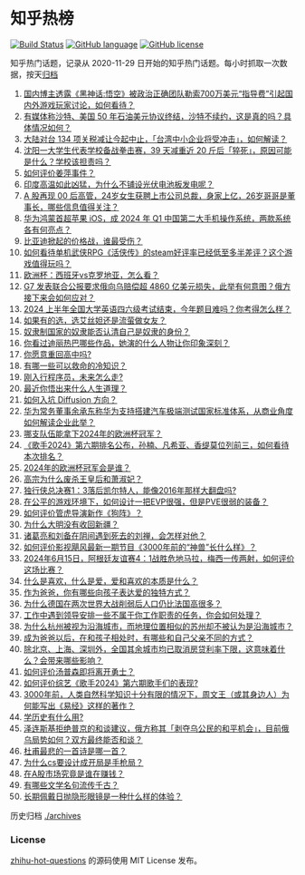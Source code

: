 # 知乎热榜
[![Build Status](https://github.com/ToWeLong/zhihu-hot-questions/workflows/CI/badge.svg)](https://github.com/ToWeLong/zhihu-hot-questions/actions)
[![GitHub language](https://img.shields.io/badge/language-golang-orange.svg)](https://golang.org/)
[![GitHub license](https://img.shields.io/github/license/ToWeLong/zhihu-hot-questions)](https://github.com/ToWeLong/zhihu-hot-questions/blob/main/LICENSE)

知乎热门话题，记录从 2020-11-29 日开始的知乎热门话题。每小时抓取一次数据，按天[归档](./archives)

<!-- BEGIN -->

1. [国内博主透露《黑神话:悟空》被政治正确团队勒索700万美元“指导费”引起国内外游戏玩家讨论，如何看待？](https://www.zhihu.com/question/658971899)
1. [有媒体称沙特、美国 50 年石油美元协议终结，沙特不续约，这是真的吗？具体情况如何？](https://www.zhihu.com/question/658914744)
1. [大陆对台 134 项关税减让今起中止，「台湾中小企业将受冲击」，如何解读？](https://www.zhihu.com/question/658981280)
1. [沈阳一大学生代表学校备战拳击赛，39 天减重近 20 斤后「猝死」，原因可能是什么？学校该担责吗？](https://www.zhihu.com/question/658988409)
1. [如何评价姜萍事件？](https://www.zhihu.com/question/658942660)
1. [印度高温如此凶猛，为什么不铺设光伏电池板发电呢？](https://www.zhihu.com/question/658065016)
1. [A 股再现 00 后高管，24岁女生获聘上市公司总裁，身家上亿，26岁哥哥是董事长，哪些信息值得关注？](https://www.zhihu.com/question/658969479)
1. [华为鸿蒙首超苹果 iOS，成 2024 年 Q1 中国第二大手机操作系统，两款系统各有何亮点？](https://www.zhihu.com/question/658808732)
1. [比亚迪掀起的价格战，谁最受伤？](https://www.zhihu.com/question/658588333)
1. [如何看待单机武侠RPG《活侠传》的steam好评率已经低至多半差评？这个游戏值得玩吗？](https://www.zhihu.com/question/658969313)
1. [欧洲杯：西班牙vs克罗地亚，怎么看？](https://www.zhihu.com/question/658969046)
1. [G7 发表联合公报要求俄向乌赔偿超 4860 亿美元损失，此举有何意图？俄方接下来会如何应对？](https://www.zhihu.com/question/658986669)
1. [2024 上半年全国大学英语四六级考试结束，今年题目难吗？你考得怎么样？](https://www.zhihu.com/question/658976317)
1. [如果有的选，选艾丝妲还是流萤做女友？](https://www.zhihu.com/question/651337862)
1. [奴隶制国家的奴隶能否认清自己是奴隶的身份？](https://www.zhihu.com/question/654620410)
1. [你看过迪丽热巴哪些作品，她演的什么人物让你印象深刻？](https://www.zhihu.com/question/658812830)
1. [你愿意重回高中吗?](https://www.zhihu.com/question/657999288)
1. [有哪一些可以救命的冷知识？](https://www.zhihu.com/question/312884303)
1. [刚入行程序员，未来怎么走?](https://www.zhihu.com/question/433949922)
1. [最近你悟出来什么人生道理？](https://www.zhihu.com/question/655915922)
1. [如何入坑 Diffusion 方向？](https://www.zhihu.com/question/658056360)
1. [华为常务董事余承东称华为支持搭建汽车极端测试国家标准体系，从商业角度如何解读企业此举？](https://www.zhihu.com/question/658894824)
1. [哪支队伍能拿下2024年的欧洲杯冠军？](https://www.zhihu.com/question/655948213)
1. [《歌手2024》第六期排名公布，孙楠、凡希亚、香缇莫位列前三，如何看待本次排名？](https://www.zhihu.com/question/658935230)
1. [2024年的欧洲杯冠军会是谁？](https://www.zhihu.com/question/658245633)
1. [高宗为什么废杀王皇后和萧淑妃？](https://www.zhihu.com/question/370298968)
1. [独行侠总决赛1：3落后凯尔特人，能像2016年那样大翻盘吗?](https://www.zhihu.com/question/658970981)
1. [在公平的游戏环境下，如何设计一把EVP很强，但是PVE很弱的装备？](https://www.zhihu.com/question/657319280)
1. [如何评价管虎导演新作《狗阵》？](https://www.zhihu.com/question/658894351)
1. [为什么大明没有收回新疆？](https://www.zhihu.com/question/624883275)
1. [诸葛亮和刘备在阴间遇到死去的刘禅，会怎样对他？](https://www.zhihu.com/question/628920381)
1. [如何评价影视飓风最新一期节目《3000年前的“神兽”长什么样》？](https://www.zhihu.com/question/658908544)
1. [2024年6月15日，阿根廷友谊赛4：1战胜危地马拉，梅西一传两射，如何评价这场比赛？](https://www.zhihu.com/question/658969393)
1. [什么是喜欢，什么是爱，爱和喜欢的本质是什么？](https://www.zhihu.com/question/656297096)
1. [作为爸爸，你有哪些向孩子表达爱的独特方式？](https://www.zhihu.com/question/658618804)
1. [为什么德国在两次世界大战削弱后人口仍比法国高很多？](https://www.zhihu.com/question/652982266)
1. [工作中遇到领导安排一些不属于你工作职责的任务，你会如何处理？](https://www.zhihu.com/question/658030359)
1. [为什么杭州被视为沿海城市，而地理位置相似的苏州却不被认为是沿海城市？](https://www.zhihu.com/question/657104182)
1. [成为爸爸以后，在和孩子相处时，有哪些和自己父亲不同的方式？](https://www.zhihu.com/question/658618487)
1. [除北京、上海、深圳外，全国其余城市均已取消房贷利率下限，这意味着什么？会带来哪些影响？](https://www.zhihu.com/question/658917157)
1. [如何评价汤普森即将离开勇士？](https://www.zhihu.com/question/658976468)
1. [如何评价综艺《歌手2024》第六期歌手们的表现?](https://www.zhihu.com/question/658469860)
1. [3000年前，人类自然科学知识十分有限的情况下，周文王（或其身边人）为何能写出《易经》这样的著作？](https://www.zhihu.com/question/658496840)
1. [学历史有什么用?](https://www.zhihu.com/question/658502500)
1. [泽连斯基拒绝普京的和谈建议，俄方称其「剥夺乌公民的和平机会」，目前俄乌局势如何？双方最终能否和谈？](https://www.zhihu.com/question/658965283)
1. [杜甫最悲的一首诗是哪一首？](https://www.zhihu.com/question/649243654)
1. [为什么cs要设计成开局是手枪局？](https://www.zhihu.com/question/658703651)
1. [在A股市场究竟是谁在赚钱？](https://www.zhihu.com/question/657034794)
1. [有哪些文学名句流传千古？](https://www.zhihu.com/question/658938426)
1. [长期佩戴日抛隐形眼镜是一种什么样的体验？](https://www.zhihu.com/question/394588024)

<!-- END -->

历史归档 [./archives](./archives)


### License
[zhihu-hot-questions](https://github.com/towelong/zhihu-hot-questions) 的源码使用 MIT License 发布。